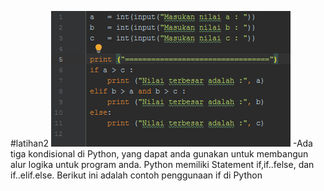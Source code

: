 #latihan2
![alt teks](pertama.png)
-Ada tiga kondisional di Python, yang dapat anda gunakan untuk membangun alur logika untuk program anda.
 Python memiliki Statement if,if..felse, dan if..elif.else. Berikut ini adalah contoh penggunaan if di Python
